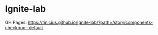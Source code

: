 # Ignite-lab

GH Pages: https://tinicius.github.io/Ignite-lab/?path=/story/components-checkbox--default
